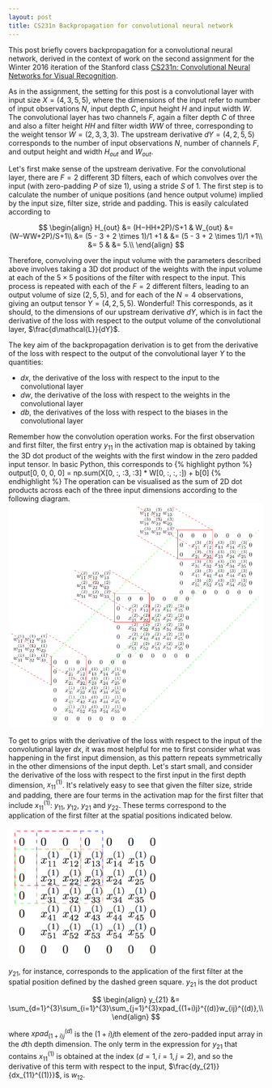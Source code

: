 ```yaml
---
layout: post
title: CS231n Backpropagation for convolutional neural network
---
```

This post briefly covers backpropagation for a convolutional neural network, derived in the context of work on the second assignment for the Winter 2016 iteration of the Stanford class [CS231n: Convolutional Neural Networks for Visual Recognition](http://cs231n.stanford.edu/index.html).

As in the assignment, the setting for this post is a convolutional layer with input size $X = \left(  4,  3,  5,  5\right)$, where the dimensions of the input refer to number of input observations $N$, input depth $C$, input height $H$ and input width $W$. The convolutional layer has two channels $F$, again a filter depth $C$ of three and also a filter height $HH$ and filter width $WW$ of three, corresponding to the weight tensor $W = \left(2, 3, 3, 3\right)$. The upstream derivative $dY = \left(4, 2, 5, 5\right)$ corresponds to the number of input observations $N$, number of channels $F$, and output height and width $H_{out}$ and $W_{out}$.

Let's first make sense of the upstream derivative. For the convolutional layer, there are $F = 2$ different 3D filters, each of which convolves over the input (with zero-padding $P$ of size 1), using a stride  $S$ of 1. The first step is to calculate the number of unique positions (and hence output volume) implied by the input size, filter size, stride and padding. This is easily calculated according to

$$
\begin{align}
H_{out} &= (H−HH+2P)/S+1 & W_{out} &= (W−WW+2P)/S+1\\
&= (5 - 3 + 2 \times 1)/1 +1 & &= (5 - 3 + 2 \times 1)/1 +1\\
&= 5 & &= 5.\\
\end{align}
$$

Therefore, convolving over the input volume with the parameters described above involves taking a 3D dot product of the weights with the input volume at each of the $5 \times 5$ positions of the filter with respect to the input. This process is repeated with each of the $F = 2$ different filters, leading to an output volume of size $\left(2, 5, 5\right)$, and for each of the $N = 4$ observations, giving an output tensor $Y = \left(4, 2, 5, 5\right)$. Wonderful! This corresponds, as it should, to the dimensions of our upstream derivative $dY$, which is in fact the derivative of the loss with respect to the output volume of the convolutional layer, $\frac{d\mathcal{L}}{dY}$. 

The key aim of the backpropagation derivation is to get from the derivative of the loss with respect to the output of the convolutional layer $Y$ to the quantities:
- $dx$, the derivative of the loss with respect to the input to the convolutional layer
- $dw$, the derivative of the loss with respect to the weights in the convolutional layer
- $db$, the derivatives of the loss with respect to the biases in the convolutional layer

Remember how the convolution operation works. For the first observation and first filter, the first entry $y_{11}$ in the activation map is obtained by taking the 3D dot product of the weights with the first window in the zero padded input tensor. In basic Python, this corresponds to
{% highlight python %}
output[0, 0, 0, 0] = np.sum(X[0, :, :3, :3] * W[0, :, :, :]) + b[0]
{% endhighlight %}
The operation can be visualised as the sum of 2D dot products across each of the three input dimensions according to the following diagram.
<img src="/images/3d_dot_index.png" width="700">
<!---![_config.yml]({{ site.baseurl }}/images/convolution1.png)-->
To get to grips with the derivative of the loss with respect to the input of the convolutional layer $dx$, it was most helpful for me to first consider what was happening in the first input dimension, as this pattern repeats symmetrically in the other dimensions of the input depth. Let's start small, and consider the derivative of the loss with respect to the first input in the first depth dimension, $x_{11}^{(1)}$. It's relatively easy to see that given the filter size, stride and padding, there are four terms in the activation map for the first filter that include $x_{11}^{(1)}$: $y_{11}$, $y_{12}$, $y_{21}$ and $y_{22}$. These terms correspond to the application of the first filter at the spatial positions indicated below.

<img src="/images/spatial_positions_dashed.png" width="300">

$y_{21}$, for instance, corresponds to the application of the first filter at the spatial position defined by the dashed green square. $y_{21}$ is the dot product

$$
\begin{align}
y_{21} &= \sum_{d=1}^{3}\sum_{i=1}^{3}\sum_{j=1}^{3}xpad_{(1+i)j}^{(d)}w_{ij}^{(d)},\\
\end{align}
$$

where $xpad_{(1+i)j}^{(d)}$ is the $(1+i)j$th element of the zero-padded input array in the $d$th depth dimension. The only term in the expression for $y_{21}$ that contains $x_{11}^{(1)}$ is obtained at the index $(d=1, i=1, j=2)$, and so the derivative of this term with respect to the input, $\frac{dy_{21}}{dx_{11}^{(1)}}$, is $w_{12}$.

